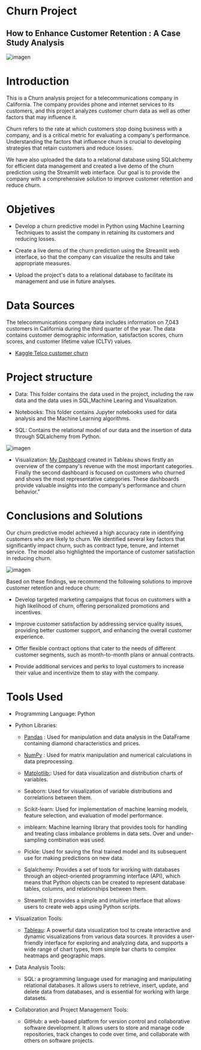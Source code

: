 # Churn Project 
## How to Enhance Customer Retention : A Case Study Analysis

![imagen](https://github.com/luceromendozab/Churn_Project/blob/main/images/Customer-Churn.png)

# Introduction
This is a Churn analysis project for a telecommunications company in California. The company provides phone and internet services to its customers, and this project analyzes customer churn data as well as other factors that may influence it.

Churn refers to the rate at which customers stop doing business with a company, and is a critical metric for evaluating a company's performance. Understanding the factors that influence churn is crucial to developing strategies that retain customers and reduce losses.

We have also uploaded the data to a relational database using SQLalchemy for efficient data management and created a live demo of the churn prediction using the Streamlit web interface. Our goal is to provide the company with a comprehensive solution to improve customer retention and reduce churn.

# Objetives

- Develop a churn predictive model in Python using Machine Learning Techniques to assist the company in retaining its customers and reducing losses.

- Create a live demo of the churn prediction using the Streamlit web interface, so that the company can visualize the results and take appropriate measures.

- Upload the project's data to a relational database to facilitate its management and use in future analyses.

# Data Sources

The telecommunications company data includes information on 7,043 customers in California during the third quarter of the year. The data contains customer demographic information, satisfaction scores, churn scores, and customer lifetime value (CLTV) values.

- [Kaggle Telco customer churn](https://www.kaggle.com/datasets/ylchang/telco-customer-churn-1113)

# Project structure
- Data: This folder contains the data used in the project, including the raw data and the data uses in SQL,Machine Learing and Visualization. 

- Notebooks: This folder contains Jupyter notebooks used for data analysis and the Machine Learning algorithms. 

- SQL: Contains the relational model of our data and the insertion of data through SQLalchemy from Python.

![imagen](https://github.com/luceromendozab/Churn_Project/blob/main/SQL/relational%20model.png)

- Visualization: [My Dashboard](https://public.tableau.com/app/profile/lucero.mendoza8271/viz/Churn_16817483435120/GlobalView?publish=yes) created in Tableau shows firstly an overview of the company's revenue with the most important categories. Finally the second dashboard is focused on customers who churned and shows the most representative categories. These dashboards provide valuable insights into the company's performance and churn behavior."

# Conclusions and Solutions

Our churn predictive model achieved a high accuracy rate in identifying customers who are likely to churn. We identified several key factors that significantly impact churn, such as contract type, tenure, and internet service. The model also highlighted the importance of customer satisfaction in reducing churn.

![imagen](https://github.com/luceromendozab/Churn_Project/blob/main/images/metrics_.png)

Based on these findings, we recommend the following solutions to improve customer retention and reduce churn:

- Develop targeted marketing campaigns that focus on customers with a high likelihood of churn, offering personalized promotions and incentives.

- Improve customer satisfaction by addressing service quality issues, providing better customer support, and enhancing the overall customer experience.

- Offer flexible contract options that cater to the needs of different customer segments, such as month-to-month plans or annual contracts.

- Provide additional services and perks to loyal customers to increase their value and incentivize them to stay with the company.

# Tools Used
- Programming Language: Python

- Python Libraries:

    - [Pandas](https://pandas.pydata.org/docs/) :  Used for manipulation and data analysis in the DataFrame containing diamond characteristics and prices.

    - [NumPy](https://numpy.org/doc/) :  Used for matrix manipulation and numerical calculations in data preprocessing.

    - [Matplotlib:](https://matplotlib.org/stable/index.html): Used for data visualization and distribution charts of variables.

    - Seaborn: Used for visualization of variable distributions and correlations between them.

    - Scikit-learn: Used for implementation of machine learning models, feature selection, and evaluation of model performance.

    - imblearn: Machine learning library that provides tools for handling and treating class imbalance problems in data sets. Over and under-sampling combination was used.

    - Pickle: Used for saving the final trained model and its subsequent use for making predictions on new data.

    -  Sqlalchemy: Provides a set of tools for working with databases through an object-oriented programming interface (API), which means that Python objects can be created to represent database tables, columns, and relationships between them.

    - Streamlit: It provides a simple and intuitive interface that allows users to create web apps using Python scripts. 

- Visualization Tools:

    - [Tableau](https://www.tableau.com/es-es): A powerful data visualization tool to create interactive and dynamic visualizations from various data sources. It provides a user-friendly interface for exploring and analyzing data, and supports a wide range of chart types, from simple bar charts to complex heatmaps and geographic maps.

- Data Analysis Tools:
    - SQL: a programming language used for managing and manipulating relational databases. It allows users to retrieve, insert, update, and delete data from databases, and is essential for working with large datasets.

- Collaboration and Project Management Tools:

    - GitHub: a web-based platform for version control and collaborative software development. It allows users to store and manage code repositories, track changes to code over time, and collaborate with others on software projects.